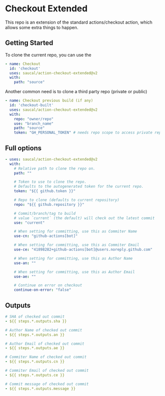 # Checkout Extended

This repo is an extension of the standard actions/checkout action, which allows some extra things to happen.

## Getting Started

To clone the current repo, you can use the

```yml
- name: Checkout
  id: 'checkout'
  uses: saucal/action-checkout-extended@v2
  with:
    path: "source"
```

Another common need is to clone a third party repo (private or public)

```yml
- name: Checkout previous build (if any)
  id: 'checkout-built'
  uses: saucal/action-checkout-extended@v2
  with:
    repo: "owner/repo"
    use: "branch_name"
    path: "source"
    token: "GH_PERSONAL_TOKEN" # needs repo scope to access private repos
```

## Full options

```yml
- uses: saucal/action-checkout-extended@v2
  with:
    # Relative path to clone the repo on.
    path: ""

    # Token to use to clone the repo. 
    # Defaults to the autogenerated token for the current repo.
    token: "${{ github.token }}"

    # Repo to clone (defaults to current repository)
    repo: "${{ github.repository }}"

    # Commit/branch/tag to build
    # value `current` (the default) will check out the latest commit
    use: "current"

    # When setting for committing, use this as Commiter Name
    use-cn: "github-actions[bot]"

    # When setting for committing, use this as Commiter Email
    use-ce: "41898282+github-actions[bot]@users.noreply.github.com"

    # When setting for committing, use this as Author Name
    use-an: ""

    # When setting for committing, use this as Author Email
    use-ae: ""

    # Continue on error on checkout
    continue-on-error: "false"
```

## Outputs

```yml
# SHA of checked out commit
- ${{ steps.*.outputs.sha }}

# Author Name of checked out commit
- ${{ steps.*.outputs.an }}

# Author Email of checked out commit
- ${{ steps.*.outputs.ae }}

# Commiter Name of checked out commit
- ${{ steps.*.outputs.cn }}

# Commiter Email of checked out commit
- ${{ steps.*.outputs.ce }}

# Commit message of checked out commit
- ${{ steps.*.outputs.message }}
```
